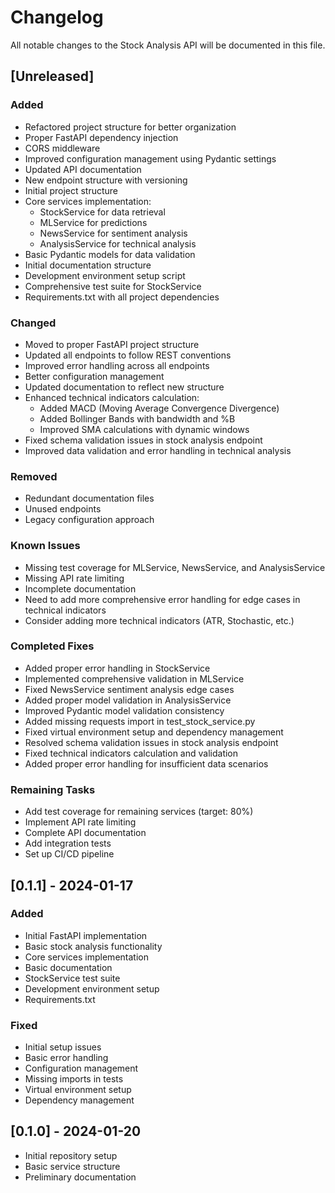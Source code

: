 # Changelog

All notable changes to the Stock Analysis API will be documented in this file.

## [Unreleased]

### Added
- Refactored project structure for better organization
- Proper FastAPI dependency injection
- CORS middleware
- Improved configuration management using Pydantic settings
- Updated API documentation
- New endpoint structure with versioning
- Initial project structure
- Core services implementation:
  - StockService for data retrieval
  - MLService for predictions
  - NewsService for sentiment analysis
  - AnalysisService for technical analysis
- Basic Pydantic models for data validation
- Initial documentation structure
- Development environment setup script
- Comprehensive test suite for StockService
- Requirements.txt with all project dependencies

### Changed
- Moved to proper FastAPI project structure
- Updated all endpoints to follow REST conventions
- Improved error handling across all endpoints
- Better configuration management
- Updated documentation to reflect new structure
- Enhanced technical indicators calculation:
  - Added MACD (Moving Average Convergence Divergence)
  - Added Bollinger Bands with bandwidth and %B
  - Improved SMA calculations with dynamic windows
- Fixed schema validation issues in stock analysis endpoint
- Improved data validation and error handling in technical analysis

### Removed
- Redundant documentation files
- Unused endpoints
- Legacy configuration approach

### Known Issues
- Missing test coverage for MLService, NewsService, and AnalysisService
- Missing API rate limiting
- Incomplete documentation
- Need to add more comprehensive error handling for edge cases in technical indicators
- Consider adding more technical indicators (ATR, Stochastic, etc.)

### Completed Fixes
- Added proper error handling in StockService
- Implemented comprehensive validation in MLService
- Fixed NewsService sentiment analysis edge cases
- Added proper model validation in AnalysisService
- Improved Pydantic model validation consistency
- Added missing requests import in test_stock_service.py
- Fixed virtual environment setup and dependency management
- Resolved schema validation issues in stock analysis endpoint
- Fixed technical indicators calculation and validation
- Added proper error handling for insufficient data scenarios

### Remaining Tasks
- Add test coverage for remaining services (target: 80%)
- Implement API rate limiting
- Complete API documentation
- Add integration tests
- Set up CI/CD pipeline

## [0.1.1] - 2024-01-17
### Added
- Initial FastAPI implementation
- Basic stock analysis functionality
- Core services implementation
- Basic documentation
- StockService test suite
- Development environment setup
- Requirements.txt

### Fixed
- Initial setup issues
- Basic error handling
- Configuration management
- Missing imports in tests
- Virtual environment setup
- Dependency management

## [0.1.0] - 2024-01-20
- Initial repository setup
- Basic service structure
- Preliminary documentation
